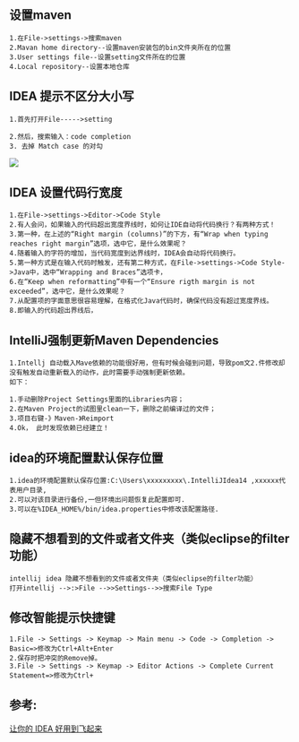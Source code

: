 ## 设置maven

```
1.在File->settings->搜索maven
2.Mavan home directory--设置maven安装包的bin文件夹所在的位置
3.User settings file--设置setting文件所在的位置
4.Local repository--设置本地仓库
```

## IDEA 提示不区分大小写

```
1.首先打开File----->setting

2.然后，搜索输入：code completion
3. 去掉 Match case 的对勾
```

![](https://ae01.alicdn.com/kf/H2339b71933af4d0680251dc1850eb462O.jpg)



## IDEA 设置代码行宽度

```
1.在File->settings->Editor->Code Style
2.有人会问，如果输入的代码超出宽度界线时，如何让IDE自动将代码换行？有两种方式！
3.第一种，在上述的“Right margin (columns)”的下方，有“Wrap when typing reaches right margin”选项，选中它，是什么效果呢？
4.随着输入的字符的增加，当代码宽度到达界线时，IDEA会自动将代码换行。
5.第一种方式是在输入代码时触发，还有第二种方式，在File->settings->Code Style->Java中，选中“Wrapping and Braces”选项卡，
6.在“Keep when reformatting”中有一个“Ensure rigth margin is not exceeded”，选中它，是什么效果呢？
7.从配置项的字面意思很容易理解，在格式化Java代码时，确保代码没有超过宽度界线。
8.即输入的代码超出界线后，
```

## IntelliJ强制更新Maven Dependencies

```
1.Intellj 自动载入Mave依赖的功能很好用，但有时候会碰到问题，导致pom文2.件修改却没有触发自动重新载入的动作，此时需要手动强制更新依赖。
如下： 

1.手动删除Project Settings里面的Libraries内容；
2.在Maven Project的试图里clean一下，删除之前编译过的文件；
3.项目右键-》Maven-》Reimport
4.Ok， 此时发现依赖已经建立！ 
```

## idea的环境配置默认保存位置

```
1.idea的环境配置默认保存位置:C:\Users\xxxxxxxxx\.IntelliJIdea14 ,xxxxxx代表用户目录,
2.可以对该目录进行备份,一但环境出问题恢复此配置即可.
3.可以在%IDEA_HOME%/bin/idea.properties中修改该配置路径.
```

## 隐藏不想看到的文件或者文件夹（类似eclipse的filter功能）

```
intellij idea 隐藏不想看到的文件或者文件夹（类似eclipse的filter功能）
打开intellij -->:>File -->>Settings-->>搜索File Type
```

## 修改智能提示快捷键

```
1.File -> Settings -> Keymap -> Main menu -> Code -> Completion -> Basic=>修改为Ctrl+Alt+Enter  
2.保存时把冲突的Remove掉。
3.File -> Settings -> Keymap -> Editor Actions -> Complete Current Statement=>修改为Ctrl+
```



## 参考:

[让你的 IDEA 好用到飞起来](https://mp.weixin.qq.com/s/3YRy1LMRDGTYu7NxoWeaYA)









































